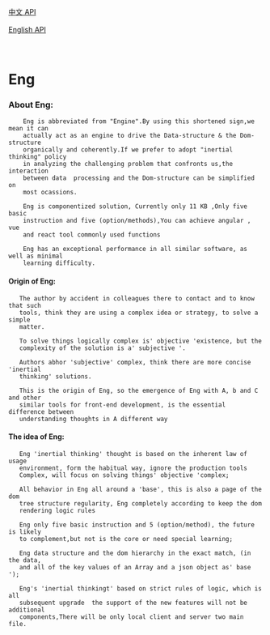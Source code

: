 
[中文      API](http://www.jianshu.com/p/cd3e1d24bbb9)
<br>  
[English API](http://www.jianshu.com/p/ffae02a89393)
<br>
<br>
<br> 
# Eng
### About Eng:

        Eng is abbreviated from "Engine".By using this shortened sign,we mean it can
        actually act as an engine to drive the Data-structure & the Dom-structure 
        organically and coherently.If we prefer to adopt "inertial thinking" policy 
        in analyzing the challenging problem that confronts us,the interaction 
        between data  processing and the Dom-structure can be simplified on 
        most ocassions.

        Eng is componentized solution, Currently only 11 KB ,Only five basic 
        instruction and five (option/methods),You can achieve angular , vue 
        and react tool commonly used functions
        
        Eng has an exceptional performance in all similar software, as well as minimal 
        learning difficulty.

#### Origin of Eng:


       The author by accident in colleagues there to contact and to know that such 
       tools, think they are using a complex idea or strategy, to solve a simple 
       matter.

       To solve things logically complex is' objective 'existence, but the
       complexity of the solution is a' subjective '.

       Authors abhor 'subjective' complex, think there are more concise 'inertial 
       thinking' solutions.

       This is the origin of Eng, so the emergence of Eng with A, b and C and other 
       similar tools for front-end development, is the essential difference between 
       understanding thoughts in A different way

#### The idea of Eng:

       Eng 'inertial thinking' thought is based on the inherent law of usage 
       environment, form the habitual way, ignore the production tools 
       Complex, will focus on solving things' objective 'complex;

       All behavior in Eng all around a 'base', this is also a page of the dom 
       tree structure regularity, Eng completely according to keep the dom 
       rendering logic rules

       Eng only five basic instruction and 5 (option/method), the future is likely 
       to complement,but not is the core or need special learning;

       Eng data structure and the dom hierarchy in the exact match, (in the data, 
       and all of the key values of an Array and a json object as' base ');

       Eng's 'inertial thinkingt' based on strict rules of logic, which is all 
       subsequent upgrade  the support of the new features will not be additional 
       components,There will be only local client and server two main file.